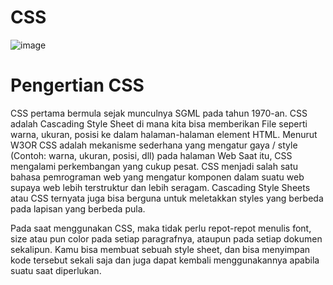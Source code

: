 # CSS
![image](https://github.com/itsolution405/HTML-CSS/assets/141856824/4cf515f2-e80f-42b7-bfe2-d37317c00256)

# Pengertian CSS
CSS pertama bermula sejak munculnya SGML pada tahun 1970-an.
CSS adalah Cascading Style Sheet di mana kita bisa memberikan File seperti warna, ukuran, posisi ke dalam halaman-halaman element HTML.
Menurut W3OR CSS adalah mekanisme sederhana yang mengatur gaya / style (Contoh: warna, ukuran, posisi, dll) pada halaman Web
Saat itu, CSS mengalami perkembangan yang cukup pesat.
CSS menjadi salah satu bahasa pemrograman web yang mengatur komponen dalam suatu web supaya web lebih terstruktur dan lebih seragam.
Cascading Style Sheets atau CSS ternyata juga bisa berguna untuk meletakkan styles yang berbeda pada lapisan yang berbeda pula. 

Pada saat menggunakan CSS, maka tidak perlu repot-repot menulis font, size atau pun color pada setiap paragrafnya, ataupun pada setiap dokumen sekalipun. Kamu bisa membuat sebuah style sheet, dan bisa menyimpan kode tersebut sekali saja dan juga dapat kembali menggunakannya apabila suatu saat diperlukan.
